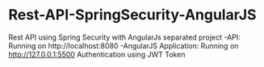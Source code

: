 # Rest-API-SpringSecurity-AngularJS
Rest API using Spring Security with AngularJs separated project
-API: Running on http://localhost:8080
-AngularJS Application: Running on http://127.0.0.1:5500
Authentication using JWT Token
